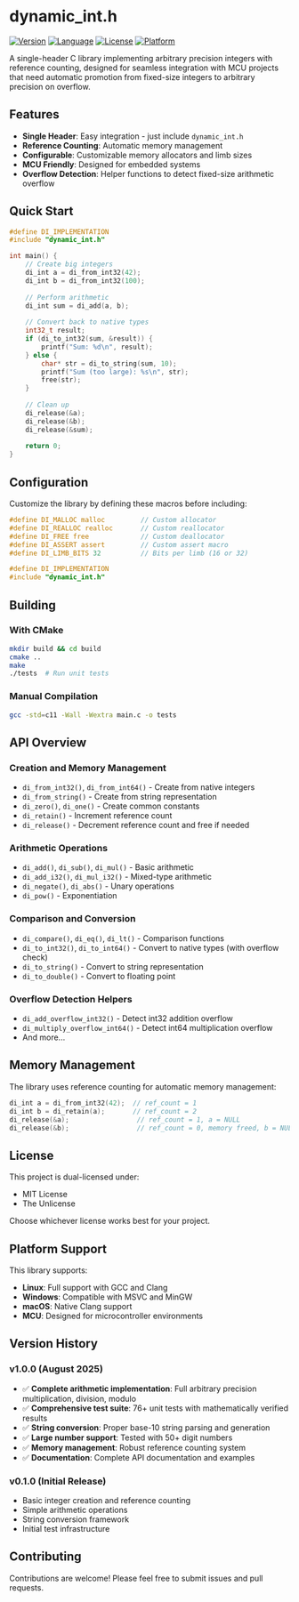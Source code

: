 # dynamic_int.h

[![Version](https://img.shields.io/badge/version-v1.0.0-blue.svg)](https://github.com/edadma/dynamic_int.h/releases)
[![Language](https://img.shields.io/badge/language-C11-blue.svg)](https://en.cppreference.com/w/c/11)
[![License](https://img.shields.io/badge/license-MIT%20OR%20Unlicense-green.svg)](#license)
[![Platform](https://img.shields.io/badge/platform-Linux%20%7C%20Windows%20%7C%20macOS%20%7C%20MCU-lightgrey.svg)](#platform-support)

A single-header C library implementing arbitrary precision integers with reference counting, designed for seamless integration with MCU projects that need automatic promotion from fixed-size integers to arbitrary precision on overflow.

## Features

- **Single Header**: Easy integration - just include `dynamic_int.h`
- **Reference Counting**: Automatic memory management
- **Configurable**: Customizable memory allocators and limb sizes
- **MCU Friendly**: Designed for embedded systems
- **Overflow Detection**: Helper functions to detect fixed-size arithmetic overflow

## Quick Start

```c
#define DI_IMPLEMENTATION
#include "dynamic_int.h"

int main() {
    // Create big integers
    di_int a = di_from_int32(42);
    di_int b = di_from_int32(100);
    
    // Perform arithmetic
    di_int sum = di_add(a, b);
    
    // Convert back to native types
    int32_t result;
    if (di_to_int32(sum, &result)) {
        printf("Sum: %d\n", result);
    } else {
        char* str = di_to_string(sum, 10);
        printf("Sum (too large): %s\n", str);
        free(str);
    }
    
    // Clean up
    di_release(&a);
    di_release(&b);
    di_release(&sum);
    
    return 0;
}
```

## Configuration

Customize the library by defining these macros before including:

```c
#define DI_MALLOC malloc         // Custom allocator
#define DI_REALLOC realloc       // Custom reallocator  
#define DI_FREE free             // Custom deallocator
#define DI_ASSERT assert         // Custom assert macro
#define DI_LIMB_BITS 32          // Bits per limb (16 or 32)

#define DI_IMPLEMENTATION
#include "dynamic_int.h"
```

## Building

### With CMake

```bash
mkdir build && cd build
cmake ..
make
./tests  # Run unit tests
```

### Manual Compilation

```bash
gcc -std=c11 -Wall -Wextra main.c -o tests
```

## API Overview

### Creation and Memory Management

- `di_from_int32()`, `di_from_int64()` - Create from native integers
- `di_from_string()` - Create from string representation
- `di_zero()`, `di_one()` - Create common constants
- `di_retain()` - Increment reference count
- `di_release()` - Decrement reference count and free if needed

### Arithmetic Operations

- `di_add()`, `di_sub()`, `di_mul()` - Basic arithmetic
- `di_add_i32()`, `di_mul_i32()` - Mixed-type arithmetic
- `di_negate()`, `di_abs()` - Unary operations
- `di_pow()` - Exponentiation

### Comparison and Conversion

- `di_compare()`, `di_eq()`, `di_lt()` - Comparison functions
- `di_to_int32()`, `di_to_int64()` - Convert to native types (with overflow check)
- `di_to_string()` - Convert to string representation
- `di_to_double()` - Convert to floating point

### Overflow Detection Helpers

- `di_add_overflow_int32()` - Detect int32 addition overflow
- `di_multiply_overflow_int64()` - Detect int64 multiplication overflow
- And more...

## Memory Management

The library uses reference counting for automatic memory management:

```c
di_int a = di_from_int32(42);  // ref_count = 1
di_int b = di_retain(a);       // ref_count = 2
di_release(&a);                 // ref_count = 1, a = NULL
di_release(&b);                 // ref_count = 0, memory freed, b = NULL
```

## License

This project is dual-licensed under:
- MIT License
- The Unlicense

Choose whichever license works best for your project.

## Platform Support

This library supports:
- **Linux**: Full support with GCC and Clang
- **Windows**: Compatible with MSVC and MinGW
- **macOS**: Native Clang support
- **MCU**: Designed for microcontroller environments

## Version History

### v1.0.0 (August 2025)
- ✅ **Complete arithmetic implementation**: Full arbitrary precision multiplication, division, modulo
- ✅ **Comprehensive test suite**: 76+ unit tests with mathematically verified results
- ✅ **String conversion**: Proper base-10 string parsing and generation
- ✅ **Large number support**: Tested with 50+ digit numbers
- ✅ **Memory management**: Robust reference counting system
- ✅ **Documentation**: Complete API documentation and examples

### v0.1.0 (Initial Release)
- Basic integer creation and reference counting
- Simple arithmetic operations
- String conversion framework
- Initial test infrastructure

## Contributing

Contributions are welcome! Please feel free to submit issues and pull requests.